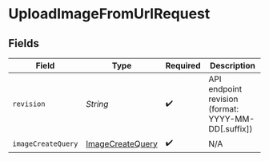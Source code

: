 # UploadImageFromUrlRequest


## Fields

| Field                                                           | Type                                                            | Required                                                        | Description                                                     |
| --------------------------------------------------------------- | --------------------------------------------------------------- | --------------------------------------------------------------- | --------------------------------------------------------------- |
| `revision`                                                      | *String*                                                        | :heavy_check_mark:                                              | API endpoint revision (format: YYYY-MM-DD[.suffix])             |
| `imageCreateQuery`                                              | [ImageCreateQuery](../../models/components/ImageCreateQuery.md) | :heavy_check_mark:                                              | N/A                                                             |